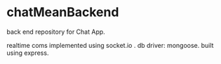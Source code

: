 # chatMeanBackend
back end repository for Chat App.

realtime coms implemented using socket.io .
db driver: mongoose.
built using express.

